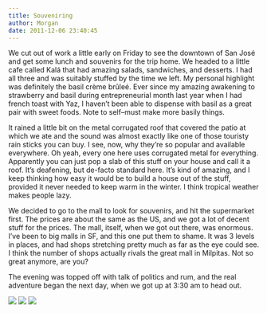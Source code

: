 ```yaml
---
title: Souveniring
author: Morgan
date: 2011-12-06 23:40:45
---
```

We cut out of work a little early on Friday to see the downtown of San José and get some lunch and souvenirs for the trip home. We headed to a little cafe called Kalá that had amazing salads, sandwiches, and desserts. I had all three and was suitably stuffed by the time we left. My personal highlight was definitely the basil crème brûleé. Ever since my amazing awakening to strawberry and basil during entrepreneurial month last year when I had french toast with Yaz<!-- more -->, I haven’t been able to dispense with basil as a great pair with sweet foods. Note to self–must make more basily things.

It rained a little bit on the metal corrugated roof that covered the patio at which we ate and the sound was almost exactly like one of those touristy rain sticks you can buy. I see, now, why they’re so popular and available everywhere. Oh yeah, every one here uses corrugated metal for everything. Apparently you can just pop a slab of this stuff on your house and call it a roof. It’s deafening, but de-facto standard here. It’s kind of amazing, and I keep thinking how easy it would be to build a house out of the stuff, provided it never needed to keep warm in the winter. I think tropical weather makes people lazy.

We decided to go to the mall to look for souvenirs, and hit the supermarket first. The prices are about the same as the US, and we got a lot of decent stuff for the prices. The mall, itself, when we got out there, was enormous. I’ve been to big malls in SF, and this one put them to shame. It was 3 levels in places, and had shops stretching pretty much as far as the eye could see. I think the number of shops actually rivals the great mall in Milpitas. Not so great anymore, are you?

The evening was topped off with talk of politics and rum, and the real adventure began the next day, when we got up at 3:30 am to head out.

![](/img/souveniring/salad.jpg)
![](/img/souveniring/pizza.jpg)
![](/img/souveniring/sliders.jpg)